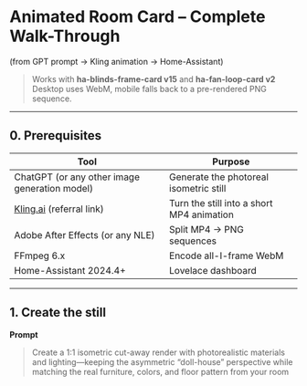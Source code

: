 # Animated Room Card – Complete Walk-Through  
(from GPT prompt → Kling animation → Home-Assistant)

> Works with **ha-blinds-frame-card v15** and **ha-fan-loop-card v2**  
> Desktop uses WebM, mobile falls back to a pre-rendered PNG sequence.

---

## 0. Prerequisites
| Tool | Purpose |
|------|---------|
| ChatGPT (or any other image generation model) | Generate the photoreal isometric still |
| [Kling.ai](https://klingai.com/h5-app/invitation?code=7BLZEBP5VTT5) (referral link) | Turn the still into a short MP4 animation |
| Adobe After Effects (or any NLE) | Split MP4 → PNG sequences |
| FFmpeg 6.x | Encode all-I-frame WebM |
| Home-Assistant 2024.4+ | Lovelace dashboard |

---

## 1. Create the still

**Prompt**

> Create a 1:1 isometric cut-away render with photorealistic materials and lighting—keeping the asymmetric “doll-house” perspective while matching the real furniture, colors, and floor pattern from your room